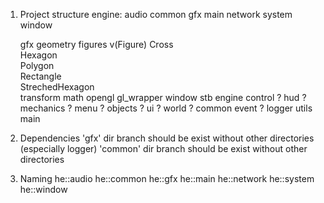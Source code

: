1. Project structure
    engine:
        audio
        common
        gfx
        main
        network
        system
        window


    gfx
        geometry
            figures
                v(Figure)
                Cross              
                Hexagon            
                Polygon             
                Rectangle           
                StrechedHexagon   
            transform
        math
        opengl
            gl_wrapper
                window
        stb
    engine
        control ?
        hud ?
        mechanics ?
        menu ?
        objects ?
        ui ?
        world ?
    common
        event ?
        logger
        utils
    main


2. Dependencies
        'gfx' dir branch should be exist without other directories (especially logger)
        'common' dir branch should be exist without other directories

3. Naming
    he::audio
    he::common
    he::gfx
    he::main
    he::network
    he::system
    he::window